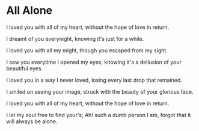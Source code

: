 # All Alone

I loved you with all of my heart,
without the hope of love in return.

I dreamt of you everynight,
knowing it's just for a while.

I loved you with all my might,
though you escaped from my sight.

I saw you everytime I opened my eyes,
knowing it's a dellusion of your beautiful eyes.

I loved you in a way I never loved,
losing every last drop that remained.

I smiled on seeing your image,
struck with the beauty of your glorious face.

I loved you with all of my heart,
without the hope of love in return.

I let my soul free to find your's;
Ah! such a dumb person I am,
forgot that it will always be alone.
